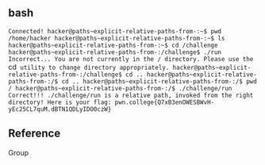 ## bash
`Connected!
hacker@paths~explicit-relative-paths-from-:~$ pwd
/home/hacker
hacker@paths~explicit-relative-paths-from-:~$ ls
hacker@paths~explicit-relative-paths-from-:~$ cd /challenge
hacker@paths~explicit-relative-paths-from-:/challenge$ ./run
Incorrect...
You are not currently in the / directory.
Please use the `cd` utility to change directory appropriately.
hacker@paths~explicit-relative-paths-from-:/challenge$ cd ..
hacker@paths~explicit-relative-paths-from-:/$ cd ..
hacker@paths~explicit-relative-paths-from-:/$ pwd
/
hacker@paths~explicit-relative-paths-from-:/$ ./challenge/run
Correct!!!
./challenge/run is a relative path, invoked from the right directory!
Here is your flag:
pwn.college{Q7xB3enOWESBWvH-yEc25CL7quM.dBTN1QDLyIDO0czW}`

## Reference
Group
